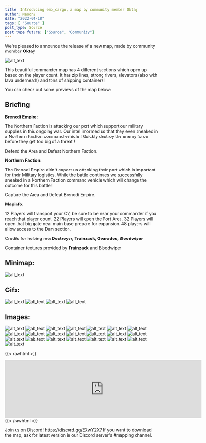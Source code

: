 ```yaml
---
title: Introducing emp_cargo, a map by community member Oktay
author: Neoony
date: "2022-04-18"
tags: [ "Source" ]
post_type: Source
post_type_future: ["Source", "Community"]
---
```



We're pleased to announce the release of a new map, made by community member **Oktay**

![alt_text](CoverSpotlightCargo3.png "Cover")

This beautiful commander map has 4 different sections which open up based on the player count.
It has zip lines, strong rivers, elevators (also with lava underneath) and tons of shipping containers!

You can check out some previews of the map below:


## Briefing
**Brenodi Empire:**

The Northern Faction is attacking our port which support our military supplies in this ongoing war.
Our intel informed us that they even sneaked in a Northern Faction command vehicle !
Quickly destroy the enemy force before they get too big of a threat !

Defend the Area and Defeat Northern Faction.


**Northern Faction:**

The Brenodi Empire didn't expect us attacking their port which is important for their Military logistics.
While the battle continues we successfully sneaked in a Northern Faction command vehicle which will change the outcome for this battle !

Capture the Area and Defeat Brenodi Empire.


**Mapinfo:**

12 Players will transport your CV, be sure to be near your commander if you reach that player count.
22 Players will open the Port Area.
32 Players will open that big gate near main base prepare for expansion.
48 players will allow access to the Dam section.

Credits for helping me: **Destroyer, Trainzack, Gvarados, Bloodwiper**

Container textures provided by **Trainzack**
and Bloodwiper

## Minimap:
![alt_text](minimap-2.png "Minimap")

## Gifs:
![alt_text](Empires-Cargo-Gif1-3.gif "Animated 1")
![alt_text](Empires-Cargo-Gif2-2.gif "Animated 2")
![alt_text](Empires-Cargo-Gif3.gif "Animated 3")
![alt_text](Empires-Cargo-Gif4.gif "Animated 4")

## Images:
![alt_text](hl2_2022-04-16_01-11-57-3.png "Image 1")
![alt_text](hl2_2022-04-16_01-12-35-4.png "Image 2")
![alt_text](hl2_2022-04-16_01-13-50-5.png "Image 3")
![alt_text](hl2_2022-04-16_16-53-00-5.png "Image 4")
![alt_text](hl2_2022-04-16_01-22-10-2.png "Image 5")
![alt_text](hl2_2022-04-16_01-22-41-3.png "Image 6")
![alt_text](hl2_2022-04-16_01-23-35-4.png "Image 7")
![alt_text](hl2_2022-04-16_01-24-11-5.png "Image 8")
![alt_text](hl2_2022-04-16_01-25-32-7.png "Image 9")
![alt_text](hl2_2022-04-16_01-24-42-6.png "Image 10")
![alt_text](hl2_2022-04-16_01-27-11-8.png "Image 11")
![alt_text](hl2_2022-04-16_01-29-10-9.png "Image 12")
![alt_text](hl2_2022-04-16_01-31-01-10.png "Image 13")
![alt_text](hl2_2022-04-16_01-32-55-11.png "Image 14")
![alt_text](hl2_2022-04-16_01-33-41-12.png "Image 15")
![alt_text](hl2_2022-04-16_01-34-09-13.png "Image 16")
![alt_text](hl2_2022-04-16_01-34-55-14.png "Image 17")
![alt_text](hl2_2022-04-16_01-37-03-15.png "Image 18")
![alt_text](hl2_2022-04-16_16-50-57-4.png "Image 19")
![alt_text](hl2_2022-04-16_16-48-12-1.png "Image 20")
![alt_text](hl2_2022-04-16_16-49-20-2.png "Image 21")
![alt_text](hl2_2022-04-16_01-48-16-1.png "Image 22")

{{< rawhtml >}}
<iframe src="https://store.steampowered.com/widget/17740/" frameborder="0" width="646" height="190"></iframe>
{{< /rawhtml >}}

Join us on Discord! https://discord.gg/EXwY2X7
If you want to download the map, ask for latest version in our Discord server's #mapping channel.


